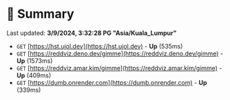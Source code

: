 # 📖 Summary
Last updated: **3/9/2024, 3:32:28 PG "Asia/Kuala_Lumpur"**

- `GET` [https://hst.ujol.dev](https://hst.ujol.dev) - **Up** (535ms)
- `GET` [https://reddviz.deno.dev/gimme](https://reddviz.deno.dev/gimme) - **Up** (1573ms)
- `GET` [https://reddviz.amar.kim/gimme](https://reddviz.amar.kim/gimme) - **Up** (409ms)
- `GET` [https://dumb.onrender.com](https://dumb.onrender.com) - **Up** (339ms)
